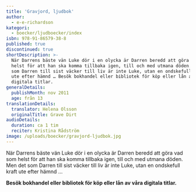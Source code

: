 ```yaml
---
title: 'Gravjord, ljudbok'
author:
  - e-e-richardson
kategori:
  - boecker/ljudboecker/index
isbn: 978-91-86579-38-8
published: true
discontinued: true
shortDescription: >-
  När Darrens bäste vän Luke dör i en olycka är Darren beredd att göra vad som
  helst för att han ska komma tillbaka igen, till och med utmana döden. Men det
  som Darren till sist väcker till liv är inte Luke, utan en ondskefull kraft
  ute efter hämnd … Besök bokhandel eller bibliotek för köp eller lån av våra
  digitala titlar.
generalDetails:
  publishMonth: nov 2011
  age: från 13
translationDetails:
  translator: Helena Olsson
  originalTitle: Grave Dirt
audioDetails:
  duration: ca 1 tim
  reciter: Kristina Rådström
image: /uploads/boecker/gravjord-ljudbok.jpg
---
```

När Darrens bäste vän Luke dör i en olycka är Darren beredd att göra vad som helst för att han ska komma tillbaka igen, till och med utmana döden. Men det som Darren till sist väcker till liv är inte Luke, utan en ondskefull kraft ute efter hämnd …

**Besök bokhandel eller bibliotek för köp eller lån av våra digitala titlar.**
